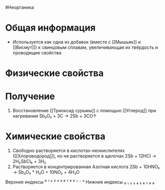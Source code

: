 #Неорганика 
# Общая информация
- Используется как одна из добавок (вместе с [[Мышьяк]] и [[Висмут]]) к свинцовым сплавам, увеличивающая их твёрдость и проводящие свойства
# Физические свойства
# Получение
1. Восстановление [[Триоксид сурьмы]] с помощью [[Углерод]] при нагревании
						Sb₂O₃ + 3C → 2Sb + 3CO↑
# Химические свойства
1. Свободно растворяется в кислотах-неокислителях ([[Хлороводород]]), но не растворяется в щелочах
					2Sb + 12HCl → 2H₂SbCl₆ + 3H₂
2. Растворяется в концентрированная Азотная кислота
				2Sb + 10HNO₃ → Sb₂O₅ * H₂O + 10NO₂ + 4H₂O

Верхние индексы ⁰ ¹ ² ³ ⁴ ⁵ ⁶ ⁷ ⁸ ⁹ ⁺ ⁻ °
Нижние индексы ₀ ₁ ₂ ₃ ₄ ₅ ₆ ₇ ₈ ₉ 
